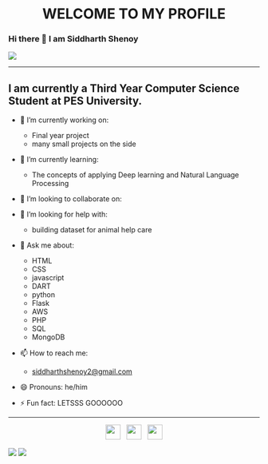 <h1 align="center" >WELCOME TO MY PROFILE</h1>

### Hi there 👋 I am Siddharth Shenoy

![](https://komarev.com/ghpvc/?username=siddharthshenoy&label=PROFILE+VIEWS)
_________________________________________________________________________________

## I am currently a Third Year Computer Science Student at PES University. 

- 🔭 I’m currently working on:

  - Final year project
  - many small projects on the side
  
- 🌱 I’m currently learning: 

  - The concepts of applying Deep learning and Natural Language Processing
  
- 👯 I’m looking to collaborate on: 
- 🤔 I’m looking for help with:

  - building dataset for animal help care
  
- 💬 Ask me about: 

  - HTML
  - CSS
  - javascript
  - DART
  - python
  - Flask
  - AWS
  - PHP
  - SQL
  - MongoDB
  
- 📫 How to reach me:

  - siddharthshenoy2@gmail.com
  
- 😄 Pronouns: he/him

- ⚡ Fun fact: LETSSS GOOOOOO

__________________________________________________________________________________

<p align='center'>
<a href="https://twitter.com/Siddhar85648309"><img height="30" src="https://github.com/WaylonWalker/WaylonWalker/blob/main/icon/twitter.png?raw=true"></a>&nbsp;&nbsp;
<a href="https://www.instagram.com/siddharth1205/"><img height="30" src="https://github.com/WaylonWalker/WaylonWalker/blob/main/icon/instagram.jpg?raw=true"></a>&nbsp;&nbsp;
<a href="https://www.linkedin.com/in/siddharth-shenoy-0bb981152/"><img height="30" src="https://github.com/WaylonWalker/WaylonWalker/blob/main/icon/linkedin.png?raw=true"></a>
</p>

<img src="https://github-readme-stats.vercel.app/api?username=siddharthshenoy&count_private=true&show_icons=true&theme=dark"></img>
<img src="https://github-readme-stats.vercel.app/api/top-langs/?username=siddharthshenoy&&langs_count=5&theme=dark" ></img>
